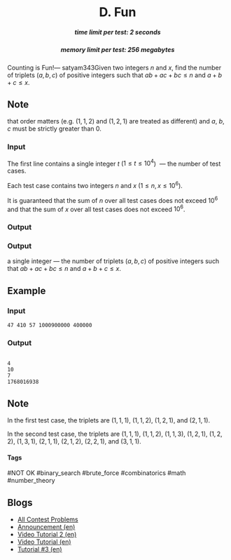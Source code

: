 <h1 style='text-align: center;'> D. Fun</h1>

<h5 style='text-align: center;'>time limit per test: 2 seconds</h5>
<h5 style='text-align: center;'>memory limit per test: 256 megabytes</h5>

Counting is Fun!— satyam343Given two integers $n$ and $x$, find the number of triplets ($a,b,c$) of positive integers such that $ab + ac + bc \le n$ and $a + b + c \le x$. 

## Note

 that order matters (e.g. ($1, 1, 2$) and ($1, 2, 1$) are treated as different) and $a$, $b$, $c$ must be strictly greater than $0$.

### Input

The first line contains a single integer $t$ ($1 \leq t \leq 10^4$)  — the number of test cases.

Each test case contains two integers $n$ and $x$ ($1 \leq n,x \leq 10^6$).

It is guaranteed that the sum of $n$ over all test cases does not exceed $10^6$ and that the sum of $x$ over all test cases does not exceed $10^6$.

### Output

### Output

 a single integer — the number of triplets ($a,b,c$) of positive integers such that $ab + ac + bc \le n$ and $a + b + c \le x$.

## Example

### Input


```text
47 410 57 1000900000 400000
```
### Output

```text

4
10
7
1768016938

```
## Note

In the first test case, the triplets are ($1, 1, 1$), ($1, 1, 2$), ($1, 2, 1$), and ($2, 1, 1$).

In the second test case, the triplets are ($1, 1, 1$), ($1, 1, 2$), ($1, 1, 3$), ($1, 2, 1$), ($1, 2, 2$), ($1, 3, 1$), ($2, 1, 1$), ($2, 1, 2$), ($2, 2, 1$), and ($3, 1, 1$).



#### Tags 

#NOT OK #binary_search #brute_force #combinatorics #math #number_theory 

## Blogs
- [All Contest Problems](../Codeforces_Round_962_(Div._3).md)
- [Announcement (en)](../blogs/Announcement_(en).md)
- [Video Tutorial 2 (en)](../blogs/Video_Tutorial_2_(en).md)
- [Video Tutorial (en)](../blogs/Video_Tutorial_(en).md)
- [Tutorial #3 (en)](../blogs/Tutorial_3_(en).md)

